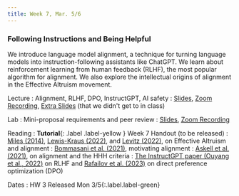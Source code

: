 ```yaml
---
title: Week 7, Mar. 5/6
---
```


### Following Instructions and Being Helpful

We introduce language model alignment, a technique for turning language models into instruction-following assistants like ChatGPT. We learn about reinforcement learning from human feedback (RLHF), the most popular algorithm for alignment. We also explore the intellectual origins of alignment in the Effective Altruism movement.

Lecture
: Alignment, RLHF, DPO, InstructGPT, AI safety
: [Slides](https://drive.google.com/file/d/1dat9TNLvu61WJ4DLFleV2O3wAkJ_6CDu/view?usp=sharing), [Zoom Recording](https://nyu.zoom.us/rec/share/JAjEJlUtfvja2BsezTwkj_13vw-dujgTN6GbKQ9TPYpnqaSisMyGJOcqtEmXR-bu.Y-sbhiUIR3n1qjeD), [Extra Slides](https://drive.google.com/file/d/1FpF0t6udBXMCPP53yeRNIxJnXGboLF-v/view?usp=drive_link) (that we didn't get to in class)

Lab
: Mini-proposal requirements and peer review
: [Slides](https://drive.google.com/file/d/1X6crhWDiSPBLNJ1wKqGFv4_lSsOwWSwA/view?usp=sharing), [Zoom Recording](https://nyu.zoom.us/rec/share/UIRk2EmLVlQR-EWKhYCbXZ9enXvl29GZAFJMWWv8WxELtM27QaZ8Wob9-Qie6ICi.wtXtqbkiPWkBz_aG)

Reading
: **Tutorial**{: .label .label-yellow } Week 7 Handout (to be released)
: [Miles (2014)](https://www.huffpost.com/entry/artificial-intelligence-oxford_n_5689858), [Lewis-Kraus (2022)](https://www.newyorker.com/magazine/2022/08/15/the-reluctant-prophet-of-effective-altruism), and [Levitz (2022)](https://nymag.com/intelligencer/2022/08/why-effective-altruists-fear-the-ai-apocalypse.html), on Effective Altruism and alignment
: [Bommasani et al. (2021)](https://arxiv.org/abs/2108.07258), motivating alignment
: [Askell et al. (2021)](https://arxiv.org/abs/2112.00861), on alignment and the HHH criteria
: [The InstructGPT paper (Ouyang et al., 2022)](https://arxiv.org/abs/2203.02155) on RLHF and [Rafailov et al. (2023)](https://arxiv.org/abs/2305.18290) on direct preference optimization (DPO)

Dates
: <span>HW 3 Released Mon 3/5</span>{:.label.label-green} 